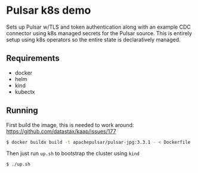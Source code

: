 Pulsar k8s demo
===============

Sets up Pulsar w/TLS and token authentication along with an example CDC connector using k8s managed secrets for the Pulsar source.
This is entirely setup using k8s operators so the entire state is declaratively managed.

## Requirements
- docker
- helm
- kind
- kubectx

## Running

First build the image, this is needed to work around: https://github.com/datastax/kaap/issues/177
```bash
$ docker buildx build -t apachepulsar/pulsar-jpg:3.3.1 - < Dockerfile
```

Then just run `up.sh` to bootstrap the cluster using `kind`
```
$ ./up.sh
```
